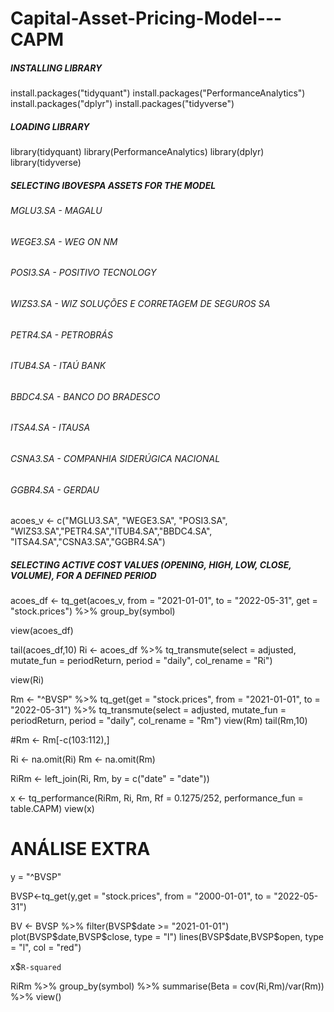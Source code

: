 # Capital-Asset-Pricing-Model---CAPM

##### *INSTALLING LIBRARY*
install.packages("tidyquant")
install.packages("PerformanceAnalytics")
install.packages("dplyr")
install.packages("tidyverse")

##### *LOADING LIBRARY*
library(tidyquant)
library(PerformanceAnalytics)
library(dplyr)
library(tidyverse)

##### *SELECTING IBOVESPA ASSETS FOR THE MODEL*
###### *MGLU3.SA - MAGALU*
###### *WEGE3.SA - WEG ON NM*
###### *POSI3.SA - POSITIVO TECNOLOGY*
###### *WIZS3.SA - WIZ SOLUÇÕES E CORRETAGEM DE SEGUROS SA*
###### *PETR4.SA - PETROBRÁS*
###### *ITUB4.SA - ITAÚ BANK*
###### *BBDC4.SA - BANCO DO BRADESCO*
###### *ITSA4.SA - ITAUSA*
###### *CSNA3.SA - COMPANHIA SIDERÚGICA NACIONAL*
###### *GGBR4.SA - GERDAU*
acoes_v <- c("MGLU3.SA", "WEGE3.SA", "POSI3.SA", "WIZS3.SA","PETR4.SA","ITUB4.SA","BBDC4.SA",
             "ITSA4.SA","CSNA3.SA","GGBR4.SA")

##### SELECTING ACTIVE COST VALUES (OPENING, HIGH, LOW, CLOSE, VOLUME), FOR A DEFINED PERIOD
acoes_df <- tq_get(acoes_v,
                   from = "2021-01-01", 
                   to = "2022-05-31", 
                   get = "stock.prices") %>% 
  group_by(symbol)

view(acoes_df)

tail(acoes_df,10) 
Ri <- acoes_df %>% tq_transmute(select = adjusted,
                                mutate_fun = periodReturn,
                                period = "daily",
                                col_rename = "Ri")

view(Ri)

Rm <- "^BVSP" %>%
  tq_get(get  = "stock.prices",
         from = "2021-01-01",
         to = "2022-05-31") %>%
  tq_transmute(select = adjusted,
               mutate_fun = periodReturn,
               period     = "daily",
               col_rename = "Rm")
view(Rm)
tail(Rm,10)

#Rm <- Rm[-c(103:112),]

Ri <- na.omit(Ri)
Rm <- na.omit(Rm)

RiRm <- left_join(Ri, Rm, by = c("date" = "date"))

x <- tq_performance(RiRm, Ri, Rm, Rf = 0.1275/252, performance_fun = table.CAPM)
view(x)

# ANÁLISE EXTRA
y = "^BVSP"

BVSP<-tq_get(y,get  = "stock.prices",
         from = "2000-01-01",
         to = "2022-05-31")

BV <- BVSP %>% filter(BVSP$date >= "2021-01-01")
plot(BVSP$date,BVSP$close, type = "l") 
lines(BVSP$date,BVSP$open, type = "l", col = "red")

x$`R-squared`

RiRm %>% group_by(symbol) %>% summarise(Beta = cov(Ri,Rm)/var(Rm)) %>% view()
